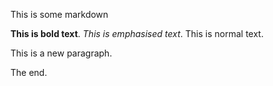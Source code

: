 This is some markdown

**This is bold text**. *This is emphasised text*. This is normal text.

This is a new paragraph.

The end.
